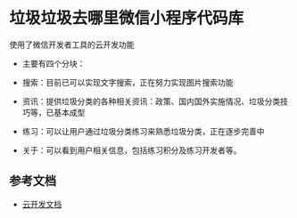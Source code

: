 # 垃圾垃圾去哪里微信小程序代码库

使用了微信开发者工具的云开发功能

- 主要有四个分块：

- 搜索：目前已可以实现文字搜索，正在努力实现图片搜索功能
- 资讯：提供垃圾分类的各种相关资讯：政策、国内国外实施情况、垃圾分类技巧等，已基本成型
- 练习：可以让用户通过垃圾分类练习来熟悉垃圾分类，正在逐步完善中
- 关于：可以看到用户相关信息，包括练习积分及练习开发者等。

## 参考文档

- [云开发文档](https://developers.weixin.qq.com/miniprogram/dev/wxcloud/basis/getting-started.html)

